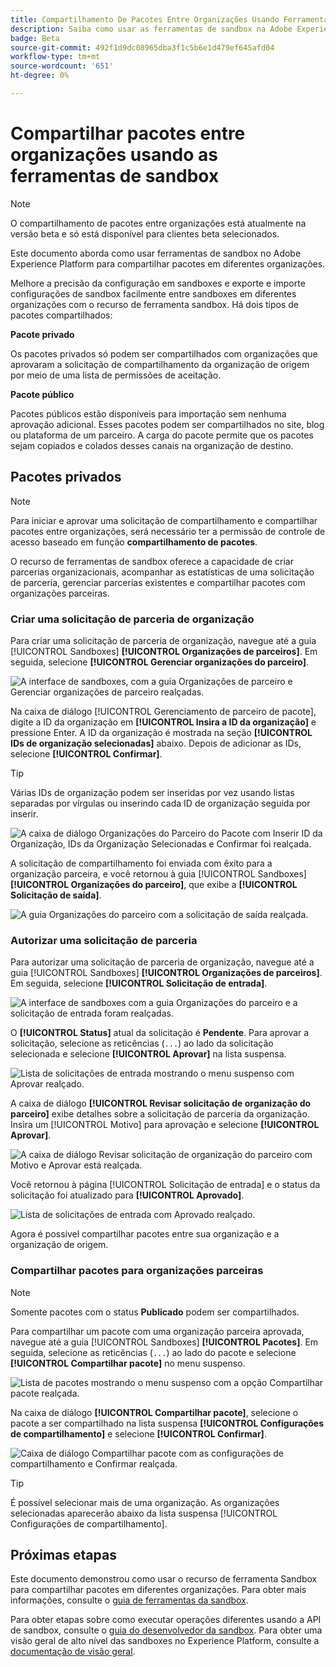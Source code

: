 ```yaml
---
title: Compartilhamento De Pacotes Entre Organizações Usando Ferramentas De Sandbox
description: Saiba como usar as ferramentas de sandbox na Adobe Experience Platform para compartilhar pacotes em diferentes organizações.
badge: Beta
source-git-commit: 492f1d9dc08965dba3f1c5b6e1d479ef645afd04
workflow-type: tm+mt
source-wordcount: '651'
ht-degree: 0%

---
```


# Compartilhar pacotes entre organizações usando as ferramentas de sandbox

>[!NOTE]
>
>O compartilhamento de pacotes entre organizações está atualmente na versão beta e só está disponível para clientes beta selecionados.

Este documento aborda como usar ferramentas de sandbox no Adobe Experience Platform para compartilhar pacotes em diferentes organizações.

Melhore a precisão da configuração em sandboxes e exporte e importe configurações de sandbox facilmente entre sandboxes em diferentes organizações com o recurso de ferramenta sandbox. Há dois tipos de pacotes compartilhados:

**Pacote privado**

Os pacotes privados só podem ser compartilhados com organizações que aprovaram a solicitação de compartilhamento da organização de origem por meio de uma lista de permissões de aceitação.

**Pacote público**

Pacotes públicos estão disponíveis para importação sem nenhuma aprovação adicional. Esses pacotes podem ser compartilhados no site, blog ou plataforma de um parceiro. A carga do pacote permite que os pacotes sejam copiados e colados desses canais na organização de destino.

## Pacotes privados

>[!NOTE]
>
>Para iniciar e aprovar uma solicitação de compartilhamento e compartilhar pacotes entre organizações, será necessário ter a permissão de controle de acesso baseado em função **compartilhamento de pacotes**.

O recurso de ferramentas de sandbox oferece a capacidade de criar parcerias organizacionais, acompanhar as estatísticas de uma solicitação de parceria, gerenciar parcerias existentes e compartilhar pacotes com organizações parceiras.

### Criar uma solicitação de parceria de organização

Para criar uma solicitação de parceria de organização, navegue até a guia [!UICONTROL Sandboxes] **[!UICONTROL Organizações de parceiros]**. Em seguida, selecione **[!UICONTROL Gerenciar organizações do parceiro]**.

![A interface de sandboxes, com a guia Organizações de parceiro e Gerenciar organizações de parceiro realçadas.](../images/ui/sandbox-tooling/private-manage-partner-orgs.png)

Na caixa de diálogo [!UICONTROL Gerenciamento de parceiro de pacote], digite a ID da organização em **[!UICONTROL Insira a ID da organização]** e pressione Enter. A ID da organização é mostrada na seção **[!UICONTROL IDs de organização selecionadas]** abaixo. Depois de adicionar as IDs, selecione **[!UICONTROL Confirmar]**.

>[!TIP]
>
>Várias IDs de organização podem ser inseridas por vez usando listas separadas por vírgulas ou inserindo cada ID de organização seguida por inserir.

![A caixa de diálogo Organizações do Parceiro do Pacote com Inserir ID da Organização, IDs da Organização Selecionadas e Confirmar foi realçada.](../images/ui/sandbox-tooling/private-enter-org-id.png)

A solicitação de compartilhamento foi enviada com êxito para a organização parceira, e você retornou à guia [!UICONTROL Sandboxes] **[!UICONTROL Organizações do parceiro]**, que exibe a **[!UICONTROL Solicitação de saída]**.

![A guia Organizações do parceiro com a solicitação de saída realçada.](../images/ui/sandbox-tooling/private-outgoing-request.png)

### Autorizar uma solicitação de parceria

Para autorizar uma solicitação de parceria de organização, navegue até a guia [!UICONTROL Sandboxes] **[!UICONTROL Organizações de parceiros]**. Em seguida, selecione **[!UICONTROL Solicitação de entrada]**.

![A interface de sandboxes com a guia Organizações do parceiro e a solicitação de entrada foram realçadas.](../images/ui/sandbox-tooling/private-authorise-partner-org.png)

O **[!UICONTROL Status]** atual da solicitação é **Pendente**. Para aprovar a solicitação, selecione as reticências (`...`) ao lado da solicitação selecionada e selecione **[!UICONTROL Aprovar]** na lista suspensa.

![Lista de solicitações de entrada mostrando o menu suspenso com Aprovar realçado.](../images/ui/sandbox-tooling/private-approve-partner-org.png)

A caixa de diálogo **[!UICONTROL Revisar solicitação de organização do parceiro]** exibe detalhes sobre a solicitação de parceria da organização. Insira um [!UICONTROL Motivo] para aprovação e selecione **[!UICONTROL Aprovar]**.

![A caixa de diálogo Revisar solicitação de organização do parceiro com Motivo e Aprovar está realçada.](../images/ui/sandbox-tooling/private-approval-partner-org.png)

Você retornou à página [!UICONTROL Solicitação de entrada] e o status da solicitação foi atualizado para **[!UICONTROL Aprovado]**.

![Lista de solicitações de entrada com Aprovado realçado.](../images/ui/sandbox-tooling/private-approved-partner-org.png)

Agora é possível compartilhar pacotes entre sua organização e a organização de origem.

### Compartilhar pacotes para organizações parceiras

>[!NOTE]
>
>Somente pacotes com o status **Publicado** podem ser compartilhados.

Para compartilhar um pacote com uma organização parceira aprovada, navegue até a guia [!UICONTROL Sandboxes] **[!UICONTROL Pacotes]**. Em seguida, selecione as reticências (`...`) ao lado do pacote e selecione **[!UICONTROL Compartilhar pacote]** no menu suspenso.

![Lista de pacotes mostrando o menu suspenso com a opção Compartilhar pacote realçada.](../images/ui/sandbox-tooling/private-share-package.png)

Na caixa de diálogo **[!UICONTROL Compartilhar pacote]**, selecione o pacote a ser compartilhado na lista suspensa **[!UICONTROL Configurações de compartilhamento]** e selecione **[!UICONTROL Confirmar]**.

![Caixa de diálogo Compartilhar pacote com as configurações de compartilhamento e Confirmar realçada.](../images/ui/sandbox-tooling/private-share-package-confirm.png)

>[!TIP]
>
>É possível selecionar mais de uma organização. As organizações selecionadas aparecerão abaixo da lista suspensa [!UICONTROL Configurações de compartilhamento].

## Próximas etapas

Este documento demonstrou como usar o recurso de ferramenta Sandbox para compartilhar pacotes em diferentes organizações. Para obter mais informações, consulte o [guia de ferramentas da sandbox](../ui/sandbox-tooling.md).

Para obter etapas sobre como executar operações diferentes usando a API de sandbox, consulte o [guia do desenvolvedor da sandbox](../api/getting-started.md). Para obter uma visão geral de alto nível das sandboxes no Experience Platform, consulte a [documentação de visão geral](../home.md).
